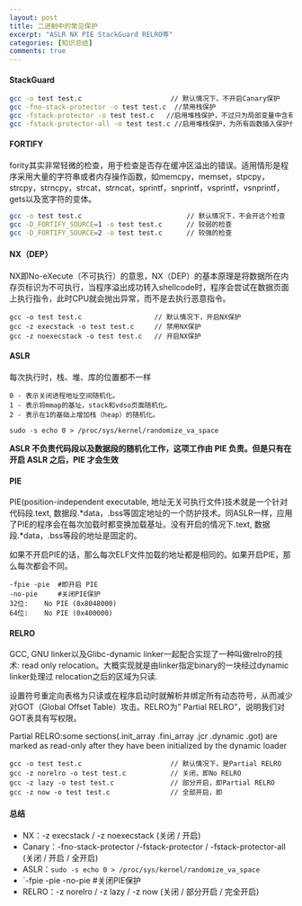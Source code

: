```yaml
---
layout: post
title: 二进制中的常见保护
excerpt: "ASLR NX PIE StackGuard RELRO等"
categories: [知识总结]
comments: true
---
```


#### StackGuard
```bash
gcc -o test test.c						// 默认情况下，不开启Canary保护
gcc -fno-stack-protector -o test test.c  //禁用栈保护
gcc -fstack-protector -o test test.c   //启用堆栈保护，不过只为局部变量中含有 char 数组的函数插入保护代码
gcc -fstack-protector-all -o test test.c //启用堆栈保护，为所有函数插入保护代码
```
#### FORTIFY
fority其实非常轻微的检查，用于检查是否存在缓冲区溢出的错误。适用情形是程序采用大量的字符串或者内存操作函数，如memcpy，memset，stpcpy，strcpy，strncpy，strcat，strncat，sprintf，snprintf，vsprintf，vsnprintf，gets以及宽字符的变体。
```bash
gcc -o test test.c							// 默认情况下，不会开这个检查
gcc -D_FORTIFY_SOURCE=1 -o test test.c		// 较弱的检查
gcc -D_FORTIFY_SOURCE=2 -o test test.c		// 较强的检查
```
#### NX（DEP）
NX即No-eXecute（不可执行）的意思，NX（DEP）的基本原理是将数据所在内存页标识为不可执行，当程序溢出成功转入shellcode时，程序会尝试在数据页面上执行指令，此时CPU就会抛出异常，而不是去执行恶意指令。
```
gcc -o test test.c					// 默认情况下，开启NX保护
gcc -z execstack -o test test.c		// 禁用NX保护
gcc -z noexecstack -o test test.c	// 开启NX保护
```
#### ASLR
每次执行时，栈、堆、库的位置都不一样
```
0 - 表示关闭进程地址空间随机化。
1 - 表示将mmap的基址，stack和vdso页面随机化。
2 - 表示在1的基础上增加栈（heap）的随机化。
```
```
sudo -s echo 0 > /proc/sys/kernel/randomize_va_space
```
**ASLR 不负责代码段以及数据段的随机化工作，这项工作由 PIE 负责。但是只有在开启 ASLR 之后，PIE 才会生效**
#### PIE
PIE(position-independent executable, 地址无关可执行文件)技术就是一个针对代码段.text, 数据段.*data，.bss等固定地址的一个防护技术。同ASLR一样，应用了PIE的程序会在每次加载时都变换加载基址。没有开启的情况下.text, 数据段.*data，.bss等段的地址是固定的。

如果不开启PIE的话，那么每次ELF文件加载的地址都是相同的。如果开启PIE，那么每次都会不同。
```
-fpie -pie	#即开启 PIE
-no-pie 	#关闭PIE保护
32位:	No PIE (0x8048000)
64位:	No PIE (0x400000)
```

#### RELRO
GCC, GNU linker以及Glibc-dynamic linker一起配合实现了一种叫做relro的技术: read only relocation。大概实现就是由linker指定binary的一块经过dynamic linker处理过 relocation之后的区域为只读.

设置符号重定向表格为只读或在程序启动时就解析并绑定所有动态符号，从而减少对GOT（Global Offset Table）攻击。RELRO为” Partial RELRO”，说明我们对GOT表具有写权限。

Partial RELRO:some sections(.init_array .fini_array .jcr .dynamic .got) are marked as read-only after they have been initialized by the dynamic loader
```
gcc -o test test.c						// 默认情况下，是Partial RELRO
gcc -z norelro -o test test.c			// 关闭，即No RELRO
gcc -z lazy -o test test.c				// 部分开启，即Partial RELRO
gcc -z now -o test test.c				// 全部开启，即
```
#### 总结
- NX：-z execstack / -z noexecstack (关闭 / 开启)
- Canary：-fno-stack-protector /-fstack-protector / -fstack-protector-all (关闭 / 开启 / 全开启)
- ASLR：`sudo -s echo 0 > /proc/sys/kernel/randomize_va_space`
- `-fpie -pie -no-pie 	#关闭PIE保护
- RELRO：-z norelro / -z lazy / -z now (关闭 / 部分开启 / 完全开启)